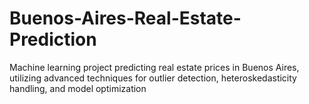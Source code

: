 # Buenos-Aires-Real-Estate-Prediction
 Machine learning project predicting real estate prices in Buenos Aires, utilizing advanced techniques for outlier detection, heteroskedasticity handling, and model optimization
